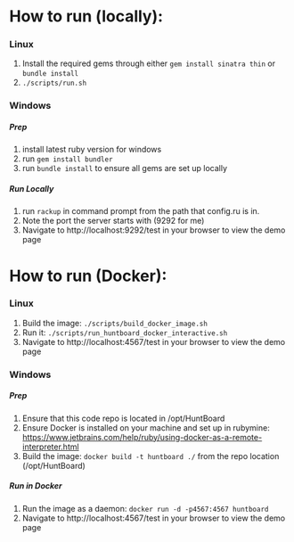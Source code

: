 # How to run (locally):
### Linux
1. Install the required gems through either `gem install sinatra thin` or `bundle install`
1. `./scripts/run.sh`

### Windows
##### Prep
1. install latest ruby version for windows
1. run `gem install bundler`
1. run `bundle install` to ensure all gems are set up locally

##### Run Locally
1. run `rackup` in command prompt from the path that config.ru is in.  
1. Note the port the server starts with (9292 for me)
1. Navigate to http://localhost:9292/test in your browser to view the demo page

# How to run (Docker):
### Linux
1. Build the image: `./scripts/build_docker_image.sh`
1. Run it: `./scripts/run_huntboard_docker_interactive.sh`
1. Navigate to http://localhost:4567/test in your browser to view the demo page

### Windows
##### Prep
1. Ensure that this code repo is located in /opt/HuntBoard
1. Ensure Docker is installed on your machine and set up in rubymine: https://www.jetbrains.com/help/ruby/using-docker-as-a-remote-interpreter.html
1. Build the image: `docker build -t huntboard ./` from the repo location (/opt/HuntBoard)

##### Run in Docker
1. Run the image as a daemon: `docker run -d -p4567:4567 huntboard`
1. Navigate to http://localhost:4567/test in your browser to view the demo page